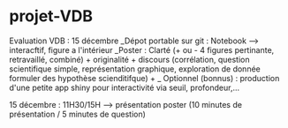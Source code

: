 # projet-VDB

Evaluation VDB : 15 décembre 
_Dépot portable sur git : Notebook --> interacftif, figure a l'intérieur
_Poster : Clarté (+ ou - 4 figures pertinante, retravaillé, combiné) + originalité +  discours (corrélation, question scientifique simple, représentation graphique, exploration de donnée formuler des hypothèse scienditifque) + 
_ Optionnel (bonnus) : production d'une petite app shiny pour interactivité via seuil, profondeur,...


15 décembre : 11H30/15H --> présentation poster (10 minutes de présentation / 5 minutes de question)
